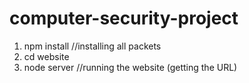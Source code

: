 # computer-security-project
 
1. npm install //installing all packets
2. cd website
3. node server //running the website (getting the URL)